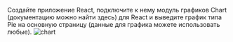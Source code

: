 Создайте приложение React, подключите к нему модуль графиков Chart (документацию можно найти здесь) для React и выведите график типа Pie на основную страницу (данные для графика можете использовать любые).
![chart](https://user-images.githubusercontent.com/102720237/201509146-fac9faf8-ad2d-4bad-9e25-dbf3e03dadb2.jpg)
